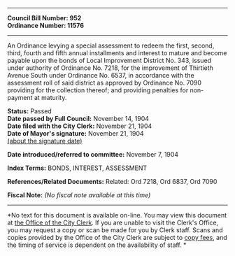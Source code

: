 * * * * *  
  
**Council Bill Number: [](#h0)[](#h2)952**   
**Ordinance Number: 11576**  
  
* * * * *  
  
An Ordinance levying a special assessment to redeem the first, second, third, fourth and fifth annual installments and interest to mature and become payable upon the bonds of Local Improvement District No. 343, issued under authority of Ordinance No. 7218, for the improvement of Thirtieth Avenue South under Ordinance No. 6537, in accordance with the assessment roll of said district as approved by Ordinance No. 7090 providing for the collection thereof; and providing penalties for non-payment at maturity.  
  
**Status:** Passed   
**Date passed by Full Council:** November 14, 1904   
**Date filed with the City Clerk:** November 21, 1904   
**Date of Mayor's signature:** November 21, 1904   
[(about the signature date)](/~public/approvaldate.htm)   
  
  
**Date introduced/referred to committee:** November 7, 1904   
  
**Index Terms:** BONDS, INTEREST, ASSESSMENT  
  
**References/Related Documents:** Related: Ord 7218, Ord 6837, Ord 7090  
  
**Fiscal Note:** *(No fiscal note available at this time)*  
  
* * * * *  
  
*No text for this document is available on-line. You may view this document at [the Office of the City Clerk](http://www.seattle.gov/leg/clerk/contactUs.htm). If you are unable to visit the Clerk's Office, you may request a copy or scan be made for you by Clerk staff. Scans and copies provided by the Office of the City Clerk are subject to [copy fees](http://clerk.seattle.gov/~public/clerkfees.htm), and the timing of service is dependent on the availability of staff. *  
  
  
